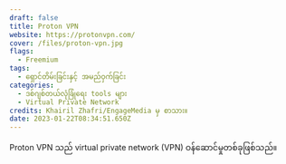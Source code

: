 ```yaml
---
draft: false
title: Proton VPN
website: https://protonvpn.com/
cover: /files/proton-vpn.jpg
flags:
  - Freemium
tags:
  - ရှောင်တိမ်းခြင်းနှင့် အမည်ဝှက်ခြင်း
categories:
  - ဒစ်ဂျစ်တယ်လုံခြုံရေး tools များ
  - Virtual Private Network
credits: Khairil Zhafri/EngageMedia မှ စာသား။
date: 2023-01-22T08:34:51.650Z
---
```

Proton VPN သည် virtual private network (VPN) ဝန်ဆောင်မှုတစ်ခုဖြစ်သည်။